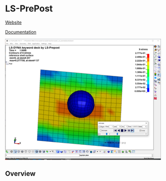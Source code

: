 # LS-PrePost
[Website]()

[Documentation]()



<img src="./pictures/p1.jpg" alt="Alt text" style="zoom:50%;" />



## Overview


